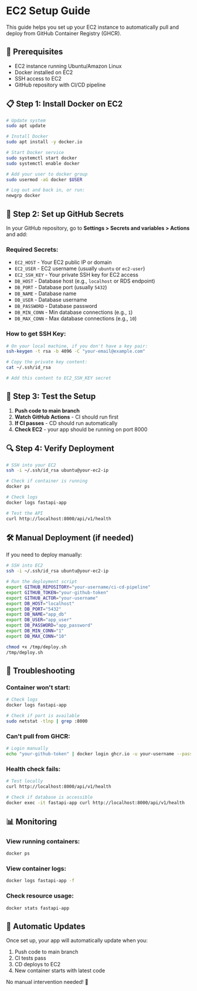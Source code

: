# EC2 Setup Guide

This guide helps you set up your EC2 instance to automatically pull and deploy from GitHub Container Registry (GHCR).

## 🔧 Prerequisites

- EC2 instance running Ubuntu/Amazon Linux
- Docker installed on EC2
- SSH access to EC2
- GitHub repository with CI/CD pipeline

## 📋 Step 1: Install Docker on EC2

```bash
# Update system
sudo apt update

# Install Docker
sudo apt install -y docker.io

# Start Docker service
sudo systemctl start docker
sudo systemctl enable docker

# Add your user to docker group
sudo usermod -aG docker $USER

# Log out and back in, or run:
newgrp docker
```

## 🔐 Step 2: Set up GitHub Secrets

In your GitHub repository, go to **Settings > Secrets and variables > Actions** and add:

### Required Secrets:

- `EC2_HOST` - Your EC2 public IP or domain
- `EC2_USER` - EC2 username (usually `ubuntu` or `ec2-user`)
- `EC2_SSH_KEY` - Your private SSH key for EC2 access
- `DB_HOST` - Database host (e.g., `localhost` or RDS endpoint)
- `DB_PORT` - Database port (usually `5432`)
- `DB_NAME` - Database name
- `DB_USER` - Database username
- `DB_PASSWORD` - Database password
- `DB_MIN_CONN` - Min database connections (e.g., `1`)
- `DB_MAX_CONN` - Max database connections (e.g., `10`)

### How to get SSH Key:

```bash
# On your local machine, if you don't have a key pair:
ssh-keygen -t rsa -b 4096 -C "your-email@example.com"

# Copy the private key content:
cat ~/.ssh/id_rsa

# Add this content to EC2_SSH_KEY secret
```

## 🚀 Step 3: Test the Setup

1. **Push code to main branch**
2. **Watch GitHub Actions** - CI should run first
3. **If CI passes** - CD should run automatically
4. **Check EC2** - your app should be running on port 8000

## 🔍 Step 4: Verify Deployment

```bash
# SSH into your EC2
ssh -i ~/.ssh/id_rsa ubuntu@your-ec2-ip

# Check if container is running
docker ps

# Check logs
docker logs fastapi-app

# Test the API
curl http://localhost:8000/api/v1/health
```

## 🛠️ Manual Deployment (if needed)

If you need to deploy manually:

```bash
# SSH into EC2
ssh -i ~/.ssh/id_rsa ubuntu@your-ec2-ip

# Run the deployment script
export GITHUB_REPOSITORY="your-username/ci-cd-pipeline"
export GITHUB_TOKEN="your-github-token"
export GITHUB_ACTOR="your-username"
export DB_HOST="localhost"
export DB_PORT="5432"
export DB_NAME="app_db"
export DB_USER="app_user"
export DB_PASSWORD="app_password"
export DB_MIN_CONN="1"
export DB_MAX_CONN="10"

chmod +x /tmp/deploy.sh
/tmp/deploy.sh
```

## 🔧 Troubleshooting

### Container won't start:

```bash
# Check logs
docker logs fastapi-app

# Check if port is available
sudo netstat -tlnp | grep :8000
```

### Can't pull from GHCR:

```bash
# Login manually
echo "your-github-token" | docker login ghcr.io -u your-username --password-stdin
```

### Health check fails:

```bash
# Test locally
curl http://localhost:8000/api/v1/health

# Check if database is accessible
docker exec -it fastapi-app curl http://localhost:8000/api/v1/health
```

## 📊 Monitoring

### View running containers:

```bash
docker ps
```

### View container logs:

```bash
docker logs fastapi-app -f
```

### Check resource usage:

```bash
docker stats fastapi-app
```

## 🔄 Automatic Updates

Once set up, your app will automatically update when you:

1. Push code to main branch
2. CI tests pass
3. CD deploys to EC2
4. New container starts with latest code

No manual intervention needed! 🎉

